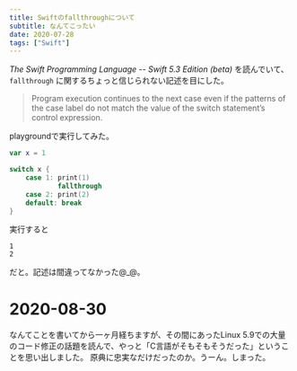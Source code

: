 ```yaml
---
title: Swiftのfallthroughについて
subtitle: なんてこったい
date: 2020-07-28
tags: ["Swift"]
---
```

*The Swift Programming Language -- Swift 5.3 Edition (beta)* を読んでいて、`fallthrough` に関するちょっと信じられない記述を目にした。

> Program execution continues to the next case even if the patterns of the case label do not match the value of the switch statement’s control expression.

playgroundで実行してみた。

```swift
var x = 1

switch x {
    case 1: print(1)
            fallthrough
    case 2: print(2)
    default: break
}
```

実行すると

```plaintext
1
2
```

だと。記述は間違ってなかった@_@。

# 2020-08-30

なんてことを書いてから一ヶ月経ちますが、その間にあったLinux 5.9での大量のコード修正の話題を読んで、やっと「C言語がそもそもそうだった」ということを思い出しました。
原典に忠実なだけだったのか。うーん。しまった。
